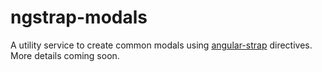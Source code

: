 # ngstrap-modals
A utility service to create common modals using [angular-strap](https://github.com/mgcrea/angular-strap) directives.
More details coming soon.
